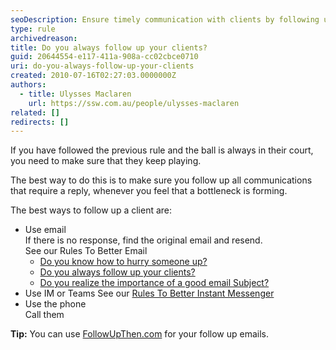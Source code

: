 ```yaml
---
seoDescription: Ensure timely communication with clients by following up on outstanding matters via email, IM/Teams, or phone calls.
type: rule
archivedreason:
title: Do you always follow up your clients?
guid: 20644554-e117-411a-908a-cc02cbce0710
uri: do-you-always-follow-up-your-clients
created: 2010-07-16T02:27:03.0000000Z
authors:
  - title: Ulysses Maclaren
    url: https://ssw.com.au/people/ulysses-maclaren
related: []
redirects: []
---
```


If you have followed the previous rule and the ball is always in their court, you need to make sure that they keep playing.

The best way to do this is to make sure you follow up all communications that require a reply, whenever you feel that a bottleneck is forming.

The best ways to follow up a client are:

<!--endintro-->

- Use email  
  If there is no response, find the original email and resend.  
  See our Rules To Better Email
  - [Do you know how to hurry someone up?](/do-you-know-how-to-follow-up-an-unanswered-email)
  - [Do you always follow up your clients?](/do-you-follow-up-emails-effectively)
  - [Do you realize the importance of a good email Subject?](/do-you-realize-the-importance-of-a-good-email-subject)
- Use IM or Teams
  See our [Rules To Better Instant Messenger](/rules-to-better-im)
- Use the phone  
  Call them

**Tip:** You can use [FollowUpThen.com](https://www.followupthen.com/) for your follow up emails.
